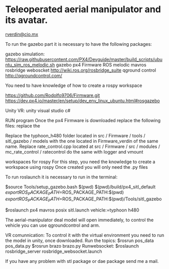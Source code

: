 # Teleoperated aerial manipulator and its avatar.
 
 rverdin@cio.mx
 
 To run the gazebo part it is necessary to have the following packages:

gazebo simulation:
https://raw.githubusercontent.com/PX4/Devguide/master/build_scripts/ubuntu_sim_ros_melodic.sh
gazebo
px4 Firmware
ROS melodic 
mavros
rosbridge weboscket  http://wiki.ros.org/rosbridge_suite
qground control http://qgroundcontrol.com/

You need to have knowledge of how to create a rospy workspace
 
 https://github.com/Rodolfo9706/Firmware.git
 https://dev.px4.io/master/en/setup/dev_env_linux_ubuntu.html#rosgazebo
 
Unity VR:
unity 
visual studio
c#

RUN program
Once the px4 Firmware is downloaded replace the following files:
replace the 

Replace the typhoon_h480 folder located in src / Firmware / tools / sitl_gazebo / models with the one located in Firmware_verdin of the same name.
Replace rate_control.cpp located at src / Firmware / src / modules / mc_rate_control / ratecontrol
do the same with logger and vmount


workspaces for rospy
For this step, you need the knowledge to create a workspace using rospy 
Once created you will only need the .py files

To run roslaunch it is necessary to run in the terminal:

$source Tools/setup_gazebo.bash $(pwd) $(pwd)/build/px4_sitl_default
$export ROS_PACKAGE_PATH=$ROS_PACKAGE_PATH:$(pwd)
$export ROS_PACKAGE_PATH=$ROS_PACKAGE_PATH:$(pwd)/Tools/sitl_gazebo

$roslaunch px4 mavros posix sitl.launch vehicle:=typhoon h480

The aerial-manipulator deal model will open immediately,  to control the vehicle you can use qgroundcontrol and arm.


VR comunnication:
To control it with the virtual environment you need to run the model in unity, once downloaded.
Run the topics: $rosrun pos_data pos_data.py
                $rosrun brazo brazo.py
Runwebsocket:
$roslaunch rosbridge_server rosbridge_websocket.launch



If you have any problem with stl package or dae package send me a mail.




